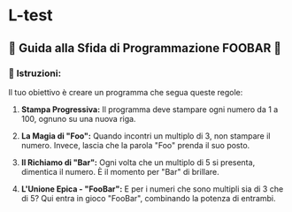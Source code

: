 # L-test

## 🚀 **Guida alla Sfida di Programmazione FOOBAR** 🚀

### 📜 **Istruzioni:**

Il tuo obiettivo è creare un programma che segua queste regole:

1. **Stampa Progressiva:** Il programma deve stampare ogni numero da 1 a 100, ognuno su una nuova riga.

2. **La Magia di "Foo":** Quando incontri un multiplo di 3, non stampare il numero. Invece, lascia che la parola "Foo" prenda il suo posto.

3. **Il Richiamo di "Bar":** Ogni volta che un multiplo di 5 si presenta, dimentica il numero. È il momento per "Bar" di brillare.

4. **L'Unione Epica - "FooBar":** E per i numeri che sono multipli sia di 3 che di 5? Qui entra in gioco "FooBar", combinando la potenza di entrambi.

